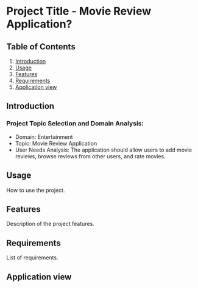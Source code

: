# Project Title - Movie Review Application?

## Table of Contents

1. [Introduction](#introduction)
2. [Usage](#usage)
3. [Features](#features)
4. [Requirements](#requirements)
5. [Application view](#Application)

## Introduction
### Project Topic Selection and Domain Analysis:
- Domain: Entertainment
- Topic: Movie Review Application
- User Needs Analysis: The application should allow users to add movie reviews, browse reviews from other users, and rate movies.

## Usage

How to use the project.

## Features

Description of the project features.

## Requirements

List of requirements.

## Application view

